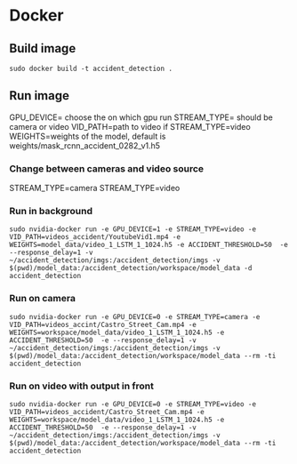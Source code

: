 # Docker 

## Build image
```
sudo docker build -t accident_detection .
```

## Run image

GPU_DEVICE= choose the on which gpu run
STREAM_TYPE= should be camera or video
VID_PATH=path to video if STREAM_TYPE=video
WEIGHTS=weights of the model, default is weights/mask_rcnn_accident_0282_v1.h5

### Change between cameras and video source

STREAM_TYPE=camera
STREAM_TYPE=video

### Run in background
```
sudo nvidia-docker run -e GPU_DEVICE=1 -e STREAM_TYPE=video -e VID_PATH=videos_accident/YoutubeVid1.mp4 -e WEIGHTS=model_data/video_1_LSTM_1_1024.h5 -e ACCIDENT_THRESHOLD=50  -e --response_delay=1 -v ~/accident_detection/imgs:/accident_detection/imgs -v $(pwd)/model_data:/accident_detection/workspace/model_data -d  accident_detection
```


### Run on camera
```
sudo nvidia-docker run -e GPU_DEVICE=0 -e STREAM_TYPE=camera -e VID_PATH=videos_accint/Castro_Street_Cam.mp4 -e WEIGHTS=workspace/model_data/video_1_LSTM_1_1024.h5 -e ACCIDENT_THRESHOLD=50  -e --response_delay=1 -v ~/accident_detection/imgs:/accident_detection/imgs -v $(pwd)/model_data:/accident_detection/workspace/model_data --rm -ti  accident_detection
```


### Run on video with output in front

```
sudo nvidia-docker run -e GPU_DEVICE=0 -e STREAM_TYPE=video -e VID_PATH=videos_accident/Castro_Street_Cam.mp4 -e WEIGHTS=workspace/model_data/video_1_LSTM_1_1024.h5 -e ACCIDENT_THRESHOLD=50  -e --response_delay=1 -v ~/accident_detection/imgs:/accident_detection/imgs -v $(pwd)/model_data:/accident_detection/workspace/model_data --rm -ti  accident_detection
```

